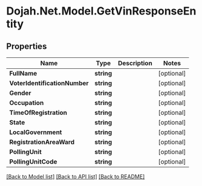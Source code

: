 # Dojah.Net.Model.GetVinResponseEntity

## Properties

Name | Type | Description | Notes
------------ | ------------- | ------------- | -------------
**FullName** | **string** |  | [optional] 
**VoterIdentificationNumber** | **string** |  | [optional] 
**Gender** | **string** |  | [optional] 
**Occupation** | **string** |  | [optional] 
**TimeOfRegistration** | **string** |  | [optional] 
**State** | **string** |  | [optional] 
**LocalGovernment** | **string** |  | [optional] 
**RegistrationAreaWard** | **string** |  | [optional] 
**PollingUnit** | **string** |  | [optional] 
**PollingUnitCode** | **string** |  | [optional] 

[[Back to Model list]](../README.md#documentation-for-models) [[Back to API list]](../README.md#documentation-for-api-endpoints) [[Back to README]](../README.md)

